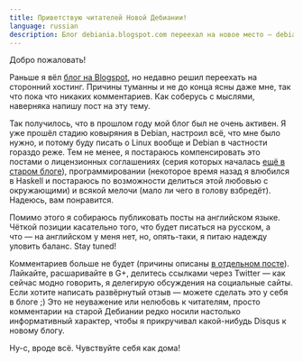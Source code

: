 ```yaml
---
title: Приветствую читателей Новой Дебиании!
language: russian
description: Блог debiania.blogspot.com переехал на новое место — debiania.in.ua.
---
```


Добро пожаловать!

Раньше я вёл [блог на Blogspot](http://debiania.blogspot.com), но недавно решил
переехать на сторонний хостинг. Причины туманны и не до конца ясны даже мне,
так что пока что никаких комментариев. Как соберусь с мыслями, наверняка напишу
пост на эту тему.

Так получилось, что в прошлом году мой блог был не очень активен. Я уже прошёл
стадию ковыряния в Debian, настроил всё, что мне было нужно, и потому буду
писать о Linux вообще и Debian в частности гораздо реже. Тем не менее, я
постараюсь компенсировать это постами о лицензионных соглашениях (серия которых
началась [ещё в старом блоге](http://debiania.blogspot.com/search/label/EULA)),
программировании (некоторое время назад я влюбился в Haskell и постараюсь по
возможности делиться этой любовью с окружающими) и всякой мелочи (мало ли чего
в голову взбредёт). Надеюсь, вам понравится.

Помимо этого я собираюсь публиковать посты на английском языке. Чёткой позиции
касательно того, что будет писаться на русском, а что — на английском у меня
нет, но, опять-таки, я питаю надежду уловить баланс. Stay tuned!

Комментариев больше не будет (причины описаны [в отдельном посте][comments]).
Лайкайте, расшаривайте в G+, делитесь ссылками через Twitter — как сейчас модно
говорить, я делегирую обсуждения на социальные сайты. Если хотите написать
развёрнутый отзыв — можете сделать это у себя в блоге ;) Это не неуважение или
нелюбовь к читателям, просто комментарии на старой Дебиании редко носили
настолько информативный характер, чтобы я прикручивал какой-нибудь Disqus к
новому блогу.

Ну-с, вроде всё. Чувствуйте себя как дома!

[comments]: http://debiania.in.ua/posts/2012-03-21-why-no-comments.html "Why no comments?"
